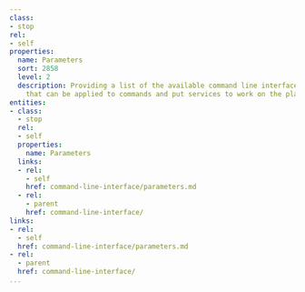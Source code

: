 ```yaml
---
class:
- stop
rel:
- self
properties:
  name: Parameters
  sort: 2858
  level: 2
  description: Providing a list of the available command line interface parameters
    that can be applied to commands and put services to work on the platform.
entities:
- class:
  - stop
  rel:
  - self
  properties:
    name: Parameters
  links:
  - rel:
    - self
    href: command-line-interface/parameters.md
  - rel:
    - parent
    href: command-line-interface/
links:
- rel:
  - self
  href: command-line-interface/parameters.md
- rel:
  - parent
  href: command-line-interface/
...
```

